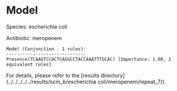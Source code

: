
# Model

Species: escherichia coli

Antibiotic: meropenem

```
Model (Conjunction - 1 rules):
------------------------------
Presence(TCAAGTCCACTCAGGCCTACCAAATTTGCAC) [Importance: 1.00, 1 equivalent rules]

```

For details, please refer to the [results directory](../../../../../results/scm_b/escherichia coli/meropenem/repeat_7/).

